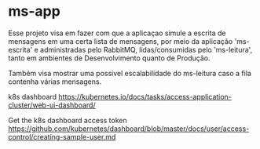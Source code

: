 # ms-app

Esse projeto visa em fazer com que a aplicaçao simule a escrita de mensagens em uma certa lista de mensagens, por meio da aplicação 'ms-escrita' e administradas pelo RabbitMQ, lidas/consumidas pelo 'ms-leitura', tanto em ambientes de Desenvolvimento quanto de Produção.

Também visa mostrar uma possivel escalabilidade do ms-leitura caso a fila contenha várias mensagens.


k8s dashboard
https://kubernetes.io/docs/tasks/access-application-cluster/web-ui-dashboard/

Get the k8s dashboard access token
https://github.com/kubernetes/dashboard/blob/master/docs/user/access-control/creating-sample-user.md
